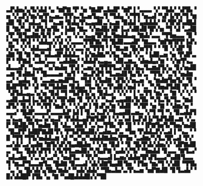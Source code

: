 ▃▛▟▅▞▄▜▞▟▟▝▄▝▆▛▇▝▛▝▅▝▇▟▛▃▙▟▛▝▆▛▐▝▃▃▃▝▞▝▜▟▞▝▟▜▙▝▅▝▞▃▛▞▆▞▅▜▚▃▅▃▜▜▚▃▜▃▅▜▄▃▜▝▜▟▄▝▞▜▜▝▅▃▟▝▚▛▐▞▛▞▜▝▆▟▉▝▊▞▚▟▃▞▜▝▚▃▆▝▉▟▄▜▚▃▄▟▊▃▚▃▆▝▉▟▟▝▄▟▟▟▞▝▚▜▛▟▚▟█▟▊▝▇▞▚▟▝▟▜▞▅▜▙▝▐▟▆▝▇▃▝▞▅▟█▞▟▛▐▃▞▟▉▟▊▜▛▞▅▝▜▝▟▝▃▟█▞▛▝▉▜▄▟▇▞▙▜▝▃▞▝▃▝▞▃▚▃▄▜▛▟▃▜▅▟▟▃▄▝▇▟▞▃▃▝▜▜▅▃▃▝▉▝▚▞▜▝▛▟▝▝▟▟▄▞▞▟▝▞▃▃▃▜▜▛▇▞▜▝█▟▉▃▃▟▛▝▇▃▃▝▆▛▇▜▛▛▐▟▚▞▛▃▝▞▝▟▟▃▃▟▝▃▙▜▞▞▃▃▚▞▜▜▜▝▐▝▇▃▆▝█▞▅▜▜▝▝▝▉▝▞▟▛▝▊▟▇▝█▝▇▝▅▞▚▟▃▟▛▟▟▟▃▝▐▞▆▟▇▞▚▜▄▝▆▟▝▞▃▝▐▟▉▃▅▝▅▝▛▟▛▃▛▝▝▛▇▟▝▃▙▞▃▃▝▃▟▟▆▞▝▟▟▟▚▃▄▃▝▟▉▃▆▃▝▟▅▟▄▞▆▝▝▞▆▜▚▃▟▃▃▟▚▝▚▃▄▝▚▞▅▟▅▝▛▟▝▃▅▞▄▜▜▜▜▃▞▟▊▞▙▃▜▃▆▟▜▞▄▝▊▞▅▟▉▃▆▝▊▟▇▟▝▝█▃▃▃▅▝▅▜▝▝▅▃▛▟▜▝▜▃▅▟▊▜▄▜▞▃▝▜▜▞▝▃▜▝▅▟▆▃▞▝▄▟▄▝▊▝▃▃▅▃▅▟▛▜▃▝▜▟▝▞▙▟▇▝▟▜▞▞▅▃▅▝▄▝▆▟▆▜▅▜▞▝▉▝█▟▛▜▜▞▝▟▝▜▞▜▟▟▆▝▉▟▄▞▜▃▜▞▃▜▚▟▊▞▅▟▝▝▃▝▚▜▅▟▜▟█▝▛▝▄▝▟▜▟▃▄▃▚▞▅▝▉▟▝▜▝▜▟▜▜▞▄▝▉▟▃▞▝▞▞▝▐▝▃▜▜▝▆▞▃▝▇▝▞▝▞▝▃▟▊▃▙▟▐▃▜▟▜▞▞▜▛▟▆▝▊▝▛▞▞▝▚▃▛▃▄▟▉▞▙▜▙▝▚▜▃▜▞▜▃▝▆▟▟▜▞▝▊▞▞▝▚▜▜▝▆▟▚▝▝▞▄▛▐▝▊▟▚▞▆▝▟▟▊▝▚▜▛▝▅▝▇▝▝▟▆▞▅▝▃▃▞▝█▟▛▃▃▃▛▃▃▃▙▛▐▟▐▝▊▃▚▃▛▞▜▃▄▟▉▃▅▃▝▞▜▝▜▝▚▝▉▃▟▟▜▃▚▃▄▝▇▞▄▃▚▞▄▃▛▝▛▟▟▃▄▛▇▜▟▛▐▝▞▃▚▟▐▃▛▟▐▞▜▟▜▟▊▃▆▝▞▃▛▝█▟█▞▜▝▅▟▆▝▉▝▟▃▝▟▅▜▝▃▚▃▜▜▙▝▛▝█▝▝▝▐▛▇▜▅▜▞▜▅▞▅▟█▝█▃▛▛▐▟█▛▇▟▊▜▚▝▛▜▟▜▙▟▉▞▃▟▅▃▛▃▝▜▅▝▛▟▟▃▛▞▃▟▐▝▚▃▝▝▉▝▜▜▝▜▜▞▅▟▟▃▆▝▟▝▚▞▚▞▚▟▟▟▇▟▅▞▛▜▅▝▃▟▆▞▚▜▃▜▛▃▟▝▛▞▃▞▟▞▃▞▄▟▆▝▇▜▞▟▚▜▄▟█▟▅▝▝▞▅▝▉▟▝▝▊▝█▞▛▟▞▟▅▞▞▝▟▛▇▟▉▃▝▜▃▝█▟▞▟▜▜▝▞▙▜▜▃▅▟▉▞▚▜▄▛▇▝▄▟▞▞▜▞▝▜▅▟▟▝▊▃▃▝▇▜▃▞▚▟▃▟▅▝▞▃▚▞▃▞▚▝▅▟▜▃▝▝▛▞▚▃▃▟▐▃▅▞▟▟▅▜▛▟▜▃▃▞▚▟▉▜▃▃▜▝▆▃▛▜▃▃▆▜▃▝█▟▇▝▉▃▃▟▝▟▞▟▇▜▄▟▊▜▅▝▐▜▅▝▆▞▜▝▞▟▉▝▜▜▙▝▃▝▄▝█▞▟▞▄▜▙▞▆▟▞▝▚▟▞▟▟▞▝▜▙▃▙▞▃▜▚▃▅▝▅▛▇▟▉▝▊▜▃▟▞▝▉▞▟▟█▛▐▜▙▝▄▝▇▝▚▟█▟▟▟▉▞▞▜▉
